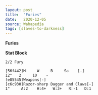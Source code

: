 ```yaml
---
layout: post
title:  "Furies"
date:   2020-12-05
source: Wahapedia
tags: [slaves-to-darkness]
---
```


**Furies**

**Stat Block**
```
2/2 Fury
```

```
[56f442]M     W     B     Sa    [-]
12"   2     10    -     
[e85545]Weapons[-]
[c6c930]Razor-sharp Dagger and Claws[-]
1"     A:2    H:4+   W:3+   R:-1   D:1   
```


